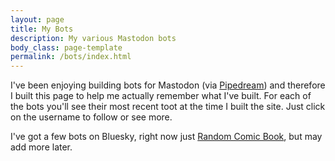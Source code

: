```yaml
---
layout: page
title: My Bots
description: My various Mastodon bots
body_class: page-template
permalink: /bots/index.html
---
```


<p>
I've been enjoying building bots for Mastodon (via <a href="https://pipedream.com?via=raymond">Pipedream</a>) and therefore 
I built this page to help me actually remember what I've built. For each of the bots you'll see their 
most recent toot at the time I built the site. Just click on the username to follow or see more.
</p>

<p>
I've got a few bots on Bluesky, right now just <a href="https://bsky.app/profile/randomcomicbook.bsky.social">Random Comic Book</a>, but may add more later.
</p>

<div id="status"></div>

<template id="tootDisplay">
	<blockquote class="toot-blockquote">
		<div class="toot-header">
			<a class="toot-profile" rel="noopener" target="_blank">
				<img class="avatar" src="" loading="lazy">
			</a>
			<div class="toot-author">
				<a class="toot-author-name" rel="noopener" target="_blank"></a>
				<a class="toot-author-handle" rel="noopener" target="_blank"></a>
			</div>
		</div>
		<p class="toot-body"></p>

		<p>
		<img class="toot-media-img" src="" loading="lazy">
		</p>

		<div class="toot-footer">
			<a id="link" target="_blank" class="toot-date" rel="noopener"></a>
		</div>

	</blockquote>
</template>

<div id="bots">
</div>

<script>
let BOTS = [
	'https://mastodon.social/@npsbot',
	'https://mastodon.social/@randomalbumcover',
	'https://mastodon.social/@randomcomicbook',
	'https://mastodon.social/@superjoycat',
	'https://mastodon.social/@rulesofacquisition',
	'https://mastodon.social/@tbshoroscope',
	'https://mastodon.social/@thisdayinhistory',
	'https://mastodon.social/@myrandomsuperhero',
];

let formatter = new Intl.DateTimeFormat('en-US', {
  dateStyle:'long',
  timeStyle:'medium'
});


document.addEventListener('DOMContentLoaded', init, false);
async function init() {
	
	let template = document.querySelector('#tootDisplay');
	let $bots = document.querySelector('#bots');
	let $status = document.querySelector('#status');

	$status.innerHTML = '<p><i>Loading bots...</i></p>';
	
	for(let bot of BOTS) {
		let lastToot = await getLastToot(bot);
		let clone = template.content.cloneNode(true);
		clone.querySelector('.toot-author-name').innerText = lastToot.name;
		clone.querySelector('.toot-author-name').href = bot;
		clone.querySelector('.toot-author-handle').innerText = lastToot.handle;

		clone.querySelector('.toot-body').innerHTML = lastToot.description;
		clone.querySelector('.toot-profile').href = bot;
		clone.querySelector('img.avatar').src = lastToot.avatar;
		clone.querySelector('img.avatar').alt = `Mastodon author for ${lastToot.name}`;
		clone.querySelector('img.avatar').title = `Mastodon author for ${lastToot.name}`;

		if(lastToot.image) {
			clone.querySelector('img.toot-media-img').src=lastToot.image;
		}
		clone.querySelector('.toot-footer a').innerHTML = lastToot.date;
		clone.querySelector('.toot-footer a').href = lastToot.link;
		$bots.append(clone);
	}

	$status.innerHTML = '';

}

async function getLastToot(bot) {
	console.log(`about to fetch ${bot}`);
	let rssFeedUrl = bot.replace(/@([a-z])/i, 'users/$1') + '.rss';
	let feedReq = await fetch(rssFeedUrl);
	let feedXml = await feedReq.text();
	let parser = new DOMParser();
	let doc = parser.parseFromString(feedXml, "application/xml");

	let latestItem = doc.querySelector('item');
	let toot = {};
	toot.name = doc.querySelector('title').innerHTML;
	toot.avatar = doc.querySelector('image url').innerHTML;
	toot.date = formatter.format(new Date(latestItem.querySelector('pubDate').innerHTML));
	toot.link = latestItem.querySelector('link').innerHTML;
	toot.description = unescape(latestItem.querySelector('description').innerHTML);

	// you cant query select on x:y, this works though
	let media = latestItem.querySelector('[medium="image"]');
	if(media) {
		let img = media.getAttribute('url');
		toot.image = img;
	}

	// I bet I could do this in one line - don't care though
	let handleBits = bot.replace('https://','').split('/');
	toot.handle = `${handleBits[1]}@${handleBits[0]}`;
	console.log('toot', toot);

	return toot;
}

function unescape(s) {
	let d = document.createElement('div');
	d.innerHTML = s;
	return d.textContent;
}
</script>